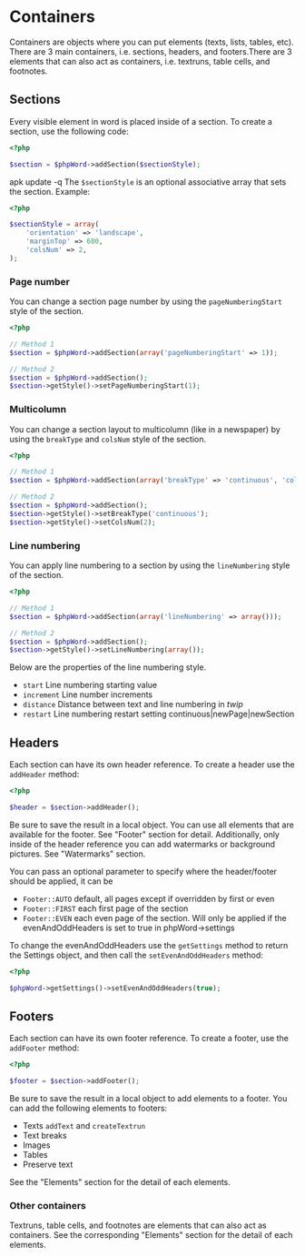 # Containers

Containers are objects where you can put elements (texts, lists, tables, etc). There are 3 main containers, i.e. sections, headers, and footers.There are 3 elements that can also act as containers, i.e. textruns, table cells, and footnotes.

## Sections

Every visible element in word is placed inside of a section. To create a section, use the following code:

``` php
<?php

$section = $phpWord->addSection($sectionStyle);
```
  apk update -q
The ``$sectionStyle`` is an optional associative array that sets the section. Example:

``` php
<?php

$sectionStyle = array(
    'orientation' => 'landscape',
    'marginTop' => 600,
    'colsNum' => 2,
);
```

### Page number

You can change a section page number by using the ``pageNumberingStart``
style of the section.

``` php
<?php

// Method 1
$section = $phpWord->addSection(array('pageNumberingStart' => 1));

// Method 2
$section = $phpWord->addSection();
$section->getStyle()->setPageNumberingStart(1);
```

### Multicolumn

You can change a section layout to multicolumn (like in a newspaper) by
using the ``breakType`` and ``colsNum`` style of the section.

``` php
<?php

// Method 1
$section = $phpWord->addSection(array('breakType' => 'continuous', 'colsNum' => 2));

// Method 2
$section = $phpWord->addSection();
$section->getStyle()->setBreakType('continuous');
$section->getStyle()->setColsNum(2);
```

### Line numbering

You can apply line numbering to a section by using the ``lineNumbering``
style of the section.

``` php
<?php

// Method 1
$section = $phpWord->addSection(array('lineNumbering' => array()));

// Method 2
$section = $phpWord->addSection();
$section->getStyle()->setLineNumbering(array());
```

Below are the properties of the line numbering style.

-  ``start`` Line numbering starting value
-  ``increment`` Line number increments
-  ``distance`` Distance between text and line numbering in *twip*
-  ``restart`` Line numbering restart setting
   continuous\|newPage\|newSection

## Headers

Each section can have its own header reference. To create a header use
the ``addHeader`` method:

``` php
<?php

$header = $section->addHeader();
```

Be sure to save the result in a local object. You can use all elements
that are available for the footer. See "Footer" section for detail.
Additionally, only inside of the header reference you can add watermarks
or background pictures. See "Watermarks" section.

You can pass an optional parameter to specify where the header/footer should be applied, it can be

-  ``Footer::AUTO`` default, all pages except if overridden by first or even
-  ``Footer::FIRST`` each first page of the section
-  ``Footer::EVEN`` each even page of the section. Will only be applied if the evenAndOddHeaders is set to true in phpWord->settings

To change the evenAndOddHeaders use the ``getSettings`` method to return the Settings object, and then call the ``setEvenAndOddHeaders`` method:

``` php
<?php

$phpWord->getSettings()->setEvenAndOddHeaders(true);
```

## Footers

Each section can have its own footer reference. To create a footer, use
the ``addFooter`` method:

``` php
<?php

$footer = $section->addFooter();
```

Be sure to save the result in a local object to add elements to a
footer. You can add the following elements to footers:

-  Texts ``addText`` and ``createTextrun``
-  Text breaks
-  Images
-  Tables
-  Preserve text

See the "Elements" section for the detail of each elements.

### Other containers

Textruns, table cells, and footnotes are elements that can also act as
containers. See the corresponding "Elements" section for the detail of
each elements.
